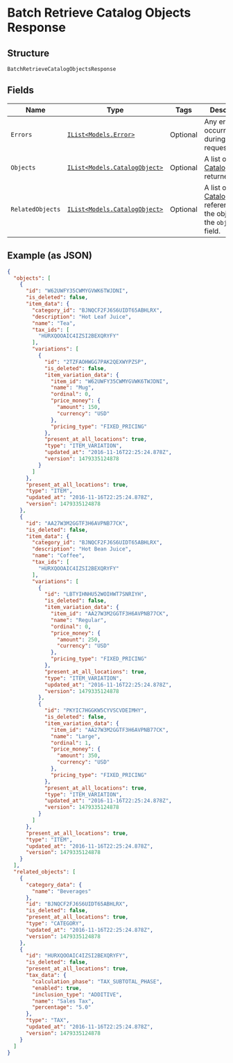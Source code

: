 
# Batch Retrieve Catalog Objects Response

## Structure

`BatchRetrieveCatalogObjectsResponse`

## Fields

| Name | Type | Tags | Description |
|  --- | --- | --- | --- |
| `Errors` | [`IList<Models.Error>`](../../doc/models/error.md) | Optional | Any errors that occurred during the request. |
| `Objects` | [`IList<Models.CatalogObject>`](../../doc/models/catalog-object.md) | Optional | A list of [CatalogObject](../../doc/models/catalog-object.md)s returned. |
| `RelatedObjects` | [`IList<Models.CatalogObject>`](../../doc/models/catalog-object.md) | Optional | A list of [CatalogObject](../../doc/models/catalog-object.md)s referenced by the object in the `objects` field. |

## Example (as JSON)

```json
{
  "objects": [
    {
      "id": "W62UWFY35CWMYGVWK6TWJDNI",
      "is_deleted": false,
      "item_data": {
        "category_id": "BJNQCF2FJ6S6UIDT65ABHLRX",
        "description": "Hot Leaf Juice",
        "name": "Tea",
        "tax_ids": [
          "HURXQOOAIC4IZSI2BEXQRYFY"
        ],
        "variations": [
          {
            "id": "2TZFAOHWGG7PAK2QEXWYPZSP",
            "is_deleted": false,
            "item_variation_data": {
              "item_id": "W62UWFY35CWMYGVWK6TWJDNI",
              "name": "Mug",
              "ordinal": 0,
              "price_money": {
                "amount": 150,
                "currency": "USD"
              },
              "pricing_type": "FIXED_PRICING"
            },
            "present_at_all_locations": true,
            "type": "ITEM_VARIATION",
            "updated_at": "2016-11-16T22:25:24.878Z",
            "version": 1479335124878
          }
        ]
      },
      "present_at_all_locations": true,
      "type": "ITEM",
      "updated_at": "2016-11-16T22:25:24.878Z",
      "version": 1479335124878
    },
    {
      "id": "AA27W3M2GGTF3H6AVPNB77CK",
      "is_deleted": false,
      "item_data": {
        "category_id": "BJNQCF2FJ6S6UIDT65ABHLRX",
        "description": "Hot Bean Juice",
        "name": "Coffee",
        "tax_ids": [
          "HURXQOOAIC4IZSI2BEXQRYFY"
        ],
        "variations": [
          {
            "id": "LBTYIHNHU52WOIHWT7SNRIYH",
            "is_deleted": false,
            "item_variation_data": {
              "item_id": "AA27W3M2GGTF3H6AVPNB77CK",
              "name": "Regular",
              "ordinal": 0,
              "price_money": {
                "amount": 250,
                "currency": "USD"
              },
              "pricing_type": "FIXED_PRICING"
            },
            "present_at_all_locations": true,
            "type": "ITEM_VARIATION",
            "updated_at": "2016-11-16T22:25:24.878Z",
            "version": 1479335124878
          },
          {
            "id": "PKYIC7HGGKW5CYVSCVDEIMHY",
            "is_deleted": false,
            "item_variation_data": {
              "item_id": "AA27W3M2GGTF3H6AVPNB77CK",
              "name": "Large",
              "ordinal": 1,
              "price_money": {
                "amount": 350,
                "currency": "USD"
              },
              "pricing_type": "FIXED_PRICING"
            },
            "present_at_all_locations": true,
            "type": "ITEM_VARIATION",
            "updated_at": "2016-11-16T22:25:24.878Z",
            "version": 1479335124878
          }
        ]
      },
      "present_at_all_locations": true,
      "type": "ITEM",
      "updated_at": "2016-11-16T22:25:24.878Z",
      "version": 1479335124878
    }
  ],
  "related_objects": [
    {
      "category_data": {
        "name": "Beverages"
      },
      "id": "BJNQCF2FJ6S6UIDT65ABHLRX",
      "is_deleted": false,
      "present_at_all_locations": true,
      "type": "CATEGORY",
      "updated_at": "2016-11-16T22:25:24.878Z",
      "version": 1479335124878
    },
    {
      "id": "HURXQOOAIC4IZSI2BEXQRYFY",
      "is_deleted": false,
      "present_at_all_locations": true,
      "tax_data": {
        "calculation_phase": "TAX_SUBTOTAL_PHASE",
        "enabled": true,
        "inclusion_type": "ADDITIVE",
        "name": "Sales Tax",
        "percentage": "5.0"
      },
      "type": "TAX",
      "updated_at": "2016-11-16T22:25:24.878Z",
      "version": 1479335124878
    }
  ]
}
```

